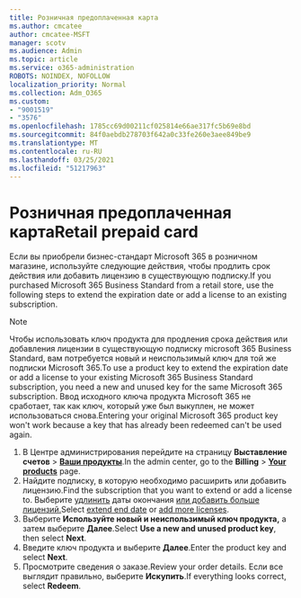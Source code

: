 ```yaml
---
title: Розничная предоплаченная карта
ms.author: cmcatee
author: cmcatee-MSFT
manager: scotv
ms.audience: Admin
ms.topic: article
ms.service: o365-administration
ROBOTS: NOINDEX, NOFOLLOW
localization_priority: Normal
ms.collection: Adm_O365
ms.custom:
- "9001519"
- "3576"
ms.openlocfilehash: 1785cc69d00211cf025814e66ae317fc5b69e8bd
ms.sourcegitcommit: 84f0aebdb278703f642a0c33fe260e3aee849be9
ms.translationtype: MT
ms.contentlocale: ru-RU
ms.lasthandoff: 03/25/2021
ms.locfileid: "51217963"
---
```

# <a name="retail-prepaid-card"></a><span data-ttu-id="84a95-102">Розничная предоплаченная карта</span><span class="sxs-lookup"><span data-stu-id="84a95-102">Retail prepaid card</span></span>

<span data-ttu-id="84a95-103">Если вы приобрели бизнес-стандарт Microsoft 365 в розничном магазине, используйте следующие действия, чтобы продлить срок действия или добавить лицензию в существующую подписку.</span><span class="sxs-lookup"><span data-stu-id="84a95-103">If you purchased Microsoft 365 Business Standard from a retail store, use the following steps to extend the expiration date or add a license to an existing subscription.</span></span>

> [!NOTE]
> <span data-ttu-id="84a95-104">Чтобы использовать ключ продукта для продления срока действия или добавления лицензии в существующую подписку microsoft 365 Business Standard, вам потребуется новый и неиспользимый ключ для той же подписки Microsoft 365.</span><span class="sxs-lookup"><span data-stu-id="84a95-104">To use a product key to extend the expiration date or add a license to your existing Microsoft 365 Business Standard subscription, you need a new and unused key for the same Microsoft 365 subscription.</span></span> <span data-ttu-id="84a95-105">Ввод исходного ключа продукта Microsoft 365 не сработает, так как ключ, который уже был выкуплен, не может использоваться снова.</span><span class="sxs-lookup"><span data-stu-id="84a95-105">Entering your original Microsoft 365 product key won't work because a key that has already been redeemed can't be used again.</span></span>

1. <span data-ttu-id="84a95-106">В Центре администрирования перейдите на страницу **Выставление счетов** > **[Ваши продукты](https://go.microsoft.com/fwlink/p/?linkid=842054)**.</span><span class="sxs-lookup"><span data-stu-id="84a95-106">In the admin center, go to the **Billing** > **[Your products](https://go.microsoft.com/fwlink/p/?linkid=842054)** page.</span></span>
2. <span data-ttu-id="84a95-107">Найдите подписку, в которую необходимо расширить или добавить лицензию.</span><span class="sxs-lookup"><span data-stu-id="84a95-107">Find the subscription that you want to extend or add a license to.</span></span> <span data-ttu-id="84a95-108">Выберите [удлинить](https://go.microsoft.com/fwlink/p/?linkid=842054) даты окончания [или добавить больше лицензий.](https://go.microsoft.com/fwlink/p/?linkid=842054)</span><span class="sxs-lookup"><span data-stu-id="84a95-108">Select [extend end date](https://go.microsoft.com/fwlink/p/?linkid=842054) or [add more licenses](https://go.microsoft.com/fwlink/p/?linkid=842054).</span></span>
3. <span data-ttu-id="84a95-109">Выберите **Используйте новый и неиспользимый ключ продукта,** а затем выберите **Далее**.</span><span class="sxs-lookup"><span data-stu-id="84a95-109">Select **Use a new and unused product key**, then select **Next**.</span></span>
4. <span data-ttu-id="84a95-110">Введите ключ продукта и выберите **Далее**.</span><span class="sxs-lookup"><span data-stu-id="84a95-110">Enter the product key and select **Next**.</span></span>
5. <span data-ttu-id="84a95-111">Просмотрите сведения о заказе.</span><span class="sxs-lookup"><span data-stu-id="84a95-111">Review your order details.</span></span> <span data-ttu-id="84a95-112">Если все выглядит правильно, выберите **Искупить**.</span><span class="sxs-lookup"><span data-stu-id="84a95-112">If everything looks correct, select **Redeem**.</span></span>